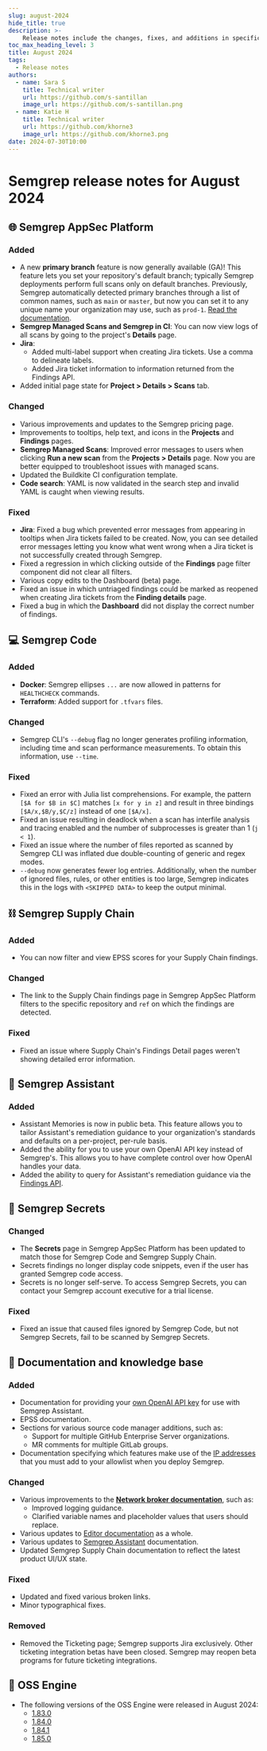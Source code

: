 ```yaml
---
slug: august-2024
hide_title: true
description: >-
    Release notes include the changes, fixes, and additions in specific versions of Semgrep.
toc_max_heading_level: 3
title: August 2024
tags:
  - Release notes
authors:
  - name: Sara S
    title: Technical writer
    url: https://github.com/s-santillan
    image_url: https://github.com/s-santillan.png
  - name: Katie H
    title: Technical writer
    url: https://github.com/khorne3
    image_url: https://github.com/khorne3.png
date: 2024-07-30T10:00
---
```


# Semgrep release notes for August 2024

## 🌐 Semgrep AppSec Platform

### Added

- A new **primary branch** feature is now generally available (GA)! This feature lets you set your repository's default branch; typically Semgrep deployments perform full scans only on default branches. Previously, Semgrep automatically detected primary branches through a list of common names, such as `main` or `master`, but now you can set it to any unique name your organization may use, such as `prod-1`. [Read the documentation](/deployment/primary-branch).
- **Semgrep Managed Scans and Semgrep in CI**: You can now view logs of all scans by going to the project's **Details** page. <!-- 15974 -->
- **Jira**:
  - Added multi-label support when creating Jira tickets. Use a comma to delineate labels.
  - Added Jira ticket information to information returned from the Findings API.
- Added initial page state for **Project > Details > Scans** tab. <!-- 15805 -->

### Changed

- Various improvements and updates to the Semgrep pricing page. <!-- 16210 -->
- Improvements to tooltips, help text, and icons in the **Projects** and **Findings** pages. <!-- 16246, 16186, 16058 -->
- **Semgrep Managed Scans**: Improved error messages to users when clicking **Run a new scan** from the **Projects > Details** page. Now you are better equipped to troubleshoot issues with managed scans. <!-- 16025 -->
- Updated the Buildkite CI configuration template. <!-- 15932 -->
- **Code search**: YAML is now validated in the search step and invalid YAML is caught when viewing results. <!-- 15886 -->

### Fixed

- **Jira**: Fixed a bug which prevented error messages from appearing in tooltips when Jira tickets failed to be created. Now, you can see detailed error messages letting you know what went wrong when a Jira ticket is not successfully created through Semgrep. <!-- 16259 -->
- Fixed a regression in which clicking outside of the **Findings** page filter component did not clear all filters.
- Various copy edits to the Dashboard (beta) page. <!-- 16176 -->
- Fixed an issue in which untriaged findings could be marked as reopened when creating Jira tickets from the **Finding details** page. <!-- 15969 -->
- Fixed a bug in which the **Dashboard** did not display the correct number of findings. <!-- 15935-->

## 💻 Semgrep Code

### Added

- **Docker**: Semgrep ellipses `...` are now allowed in patterns for `HEALTHCHECK` commands.
- **Terraform**: Added support for `.tfvars` files. <!-- SAF-1481 -->

### Changed

- Semgrep CLI's `--debug` flag no longer generates profiling information, including time and scan performance measurements. To obtain this information, use `--time`.

### Fixed

- Fixed an error with Julia list comprehensions. For example, the pattern `[$A for $B in $C]` matches `[x for y in z]` and result in three bindings `[$A/x,$B/y,$C/z]` instead of one `[$A/x]`.
- Fixed an issue resulting in deadlock when a scan has interfile analysis and tracing enabled and the number of subprocesses is greater than 1 (`j < 1`). <!-- SAF-1157 -->
- Fixed an issue where the number of files reported as scanned by Semgrep CLI was inflated due double-counting of generic and regex modes. <!-- SAF-507 -->
- `--debug` now generates fewer log entries. Additionally, when the number of ignored files, rules, or other entities is too large, Semgrep indicates this in the logs with `<SKIPPED DATA>` to keep the output minimal.

## ⛓️ Semgrep Supply Chain

### Added

- You can now filter and view EPSS scores for your Supply Chain findings.

### Changed

- The link to the Supply Chain findings page in Semgrep AppSec Platform filters to the specific repository and `ref` on which the findings are detected.

### Fixed

- Fixed an issue where Supply Chain's Findings Detail pages weren't showing detailed error information.

## 🤖 Semgrep Assistant

### Added

- Assistant Memories is now in public beta. This feature allows you to tailor Assistant's remediation guidance to your organization's standards and defaults on a per-project, per-rule basis.
- Added the ability for you to use your own OpenAI API key instead of Semgrep's. This allows you to have complete control over how OpenAI handles your data.
- Added the ability to query for Assistant's remediation guidance via the [Findings API](https://semgrep.dev/api/v1/docs/#tag/Finding/operation/semgrep_app.core_exp.findings.handlers.issue.openapi_list_recent_issues).

## 🔐 Semgrep Secrets

### Changed

- The **Secrets** page in Semgrep AppSec Platform has been updated to match those for Semgrep Code and Semgrep Supply Chain.
- Secrets findings no longer display code snippets, even if the user has granted Semgrep code access.
- Secrets is no longer self-serve. To access Semgrep Secrets, you can contact your Semgrep account executive for a trial license.

### Fixed

- Fixed an issue that caused files ignored by Semgrep Code, but not Semgrep Secrets, fail to be scanned by Semgrep Secrets. <!-- SAF-1459 -->

## 📝 Documentation and knowledge base

### Added

- Documentation for providing your [own OpenAI API key](/semgrep-assistant/customize#openai-api-with-your-own-key) for use with Semgrep Assistant.
- EPSS documentation.
- Sections for various source code manager additions, such as:
  - Support for multiple GitHub Enterprise Server organizations.
  - MR comments for multiple GitLab groups.
- Documentation specifying which features make use of the [IP addresses](/deployment/checklist#ip-addresses) that you must add to your allowlist when you deploy Semgrep.

### Changed

- Various improvements to the **[Network broker documentation](/semgrep-ci/network-broker)**, such as:
  - Improved logging guidance.
  - Clarified variable names and placeholder values that users should replace.
- Various updates to [Editor documentation](https://semgrep.dev/docs/semgrep-code/editor) as a whole.
- Various updates to [Semgrep Assistant](/semgrep-assistant/overview) documentation.
- Updated Semgrep Supply Chain documentation to reflect the latest product UI/UX state.

### Fixed

- Updated and fixed various broken links.
- Minor typographical fixes.

### Removed

- Removed the Ticketing page; Semgrep supports Jira exclusively. Other ticketing integration betas have been closed. Semgrep may reopen beta programs for future ticketing integrations.

## 🔧 OSS Engine

* The following versions of the OSS Engine were released in August 2024:
  * [<i class="fas fa-external-link fa-xs"></i>1.83.0](https://github.com/semgrep/semgrep/releases/tag/v1.83.0)
  * [<i class="fas fa-external-link fa-xs"></i>1.84.0](https://github.com/semgrep/semgrep/releases/tag/v1.84.0)
  * [<i class="fas fa-external-link fa-xs"></i>1.84.1](https://github.com/semgrep/semgrep/releases/tag/v1.84.1)
  * [<i class="fas fa-external-link fa-xs"></i>1.85.0](https://github.com/semgrep/semgrep/releases/tag/v1.85.0)
